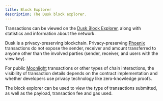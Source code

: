 ```yaml
---
title: Block Explorer
description: The Dusk block explorer.
---
```


Transactions can be viewed on the <a href="https://explorer.dusk.network/" target="_blank">Dusk Block Explorer</a>, along with statistics and information about the network.

Dusk is a privacy-preserving blockchain. Privacy-preserving [Phoenix](/learn/tx-models#phoenix) transactions do not expose the sender, receiver and amount transferred to anyone other than the involved parties (sender, receiver, and users with the view key).

For public [Moonlight](/learn/deep-dive/transaction_models/moonlight) transactions or other types of chain interactions, the visibility of transaction details depends on the contract implementation and whether developers use privacy technology like zero-knowledge proofs.

The block explorer can be used to view the type of transactions submitted, as well as the payload, transaction fee and gas used.
